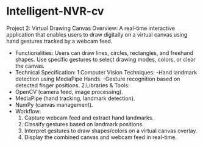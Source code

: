 # Intelligent-NVR-cv


Project 2: Virtual Drawing Canvas
Overview: A real-time interactive application that enables users to draw digitally on a virtual canvas using hand gestures tracked by a webcam feed.
- Functionalities:
  Users can draw lines, circles, rectangles, and freehand shapes.
Use specific gestures to select drawing modes, colors, or clear the canvas.
- Technical Specification:
  1.Computer Vision Techniques:
    -Hand landmark detection using MediaPipe Hands.
    -Gesture recognition based on detected finger positions.
 2.Libraries & Tools:
- OpenCV (camera feed, image processing).
- MediaPipe (hand tracking, landmark detection).
- NumPy (canvas management).
- Workflow:
   1. Capture webcam feed and extract hand landmarks.
   2. Classify gestures based on landmark positions.
   3. Interpret gestures to draw shapes/colors on a virtual canvas overlay.
   4. Display the combined canvas and webcam feed in real-time.
